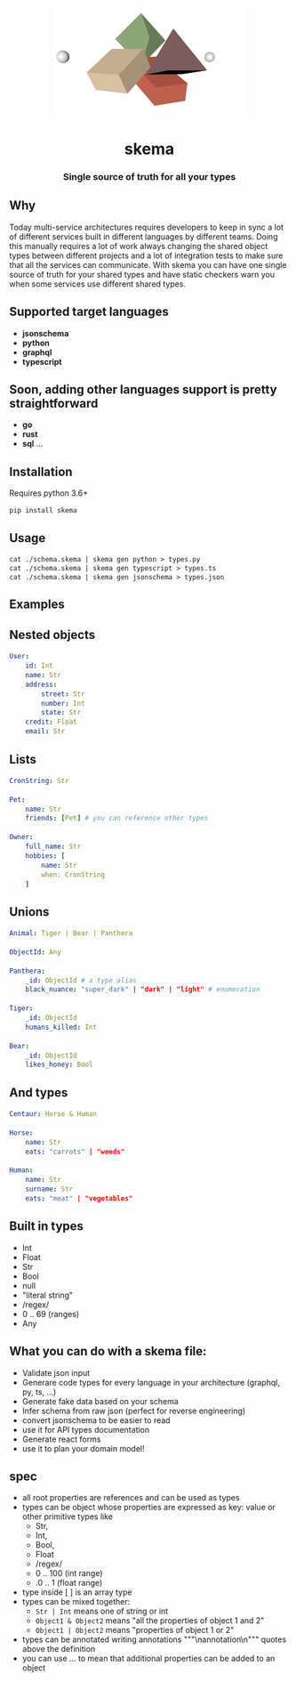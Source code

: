 <p align="center">
  <img width="350" src="https://github.com/remorses/skema/blob/lark/.github/logo.gif?raw=true">
</p>
<h1 align="center">skema</h1>
<h3 align="center">Single source of truth for all your types</h3>


## Why

Today multi-service architectures requires developers to keep in sync a lot of different services built in different languages by different teams.
Doing this manually requires a lot of work always changing the shared object types between different projects and a lot of integration tests to make sure that all the services can communicate.
With skema you can have one single source of truth for your shared types and have static checkers warn you when some services use different shared types.

## Supported target languages
- **jsonschema**
- **python**
- **graphql**
- **typescript**
## Soon, adding other languages support is pretty straightforward
- **go**
- **rust**
- **sql**
...

## Installation
Requires python 3.6+
```
pip install skema
```

## Usage
```
cat ./schema.skema | skema gen python > types.py
cat ./schema.skema | skema gen typescript > types.ts
cat ./schema.skema | skema gen jsonschema > types.json
```

## Examples

## Nested objects
```yml
User:
    id: Int
    name: Str
    address:
        street: Str
        number: Int
        state: Str
    credit: Float
    email: Str
```

## Lists
```yml
CronString: Str

Pet:
    name: Str
    friends: [Pet] # you can reference other types

Owner:
    full_name: Str
    hobbies: [
        name: Str
        when: CronString
    ]


```

## Unions
```yml
Animal: Tiger | Bear | Panthera

ObjectId: Any

Panthera:
    _id: ObjectId # a type alias
    black_nuance: "super_dark" | "dark" | "light" # enumeration

Tiger:
    _id: ObjectId
    humans_killed: Int

Bear:
    _id: ObjectId
    likes_honey: Bool
```

## And types
```yml
Centaur: Horse & Human

Horse:
    name: Str
    eats: "carrots" | "weeds"

Human:
    name: Str
    surname: Str
    eats: "meat" | "vegetables"
```





## Built in types
- Int
- Float
- Str
- Bool
- null
- "literal string"
- /regex/
- 0 .. 69 (ranges)
- Any



## What you can do with a skema file:
- Validate json input
- Generare code types for every language in your architecture (graphql, py, ts, ...)
- Generate fake data based on your schema
- Infer schema from raw json (perfect for reverse engineering)
- convert jsonschema to be easier to read
- use it for API types documentation
- Generate react forms
- use it to plan your domain model!


## spec

- all root properties are references and can be used as types
- types can be object whose properties are expressed as key: value or other primitive types like 
    - Str,
    - Int,
    - Bool,
    - Float
    - /regex/
    - 0 .. 100 (int range)
    - .0 .. 1 (float range)
- type inside [ ] is an array type
- types can be mixed together: 
    - `Str | Int` means one of string or int
    - `Object1 & Object2` means "all the properties of object 1 and 2"
    - `Object1 | Object2` means "properties of object 1 or 2"
- types can be annotated writing annotations """\nannotation\n""" quotes above the definition
- you can use ... to mean that additional properties can be added to an object

